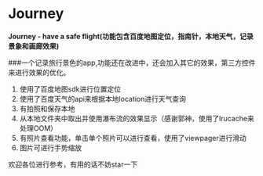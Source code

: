 # Journey
**Journey - have a safe flight(功能包含百度地图定位，指南针，本地天气，记录景象和画廊效果)**

###一个记录旅行景色的app,功能还在改进中，还会加入其它的效果，第三方控件来进行效果的优化。

1. 使用了百度地图sdk进行位置定位
2. 使用了百度天气的api来根据本地location进行天气查询
3. 有拍照和保存本地
4. 从本地文件夹中取出并使用瀑布流的效果显示（感谢郭神，使用了lrucache来处理OOM）
5. 有照片查看功能，单击单个照片可以进行查看，使用了viewpager进行滑动
6. 图片可进行手势缩放

欢迎各位进行参考，有用的话不妨star一下
